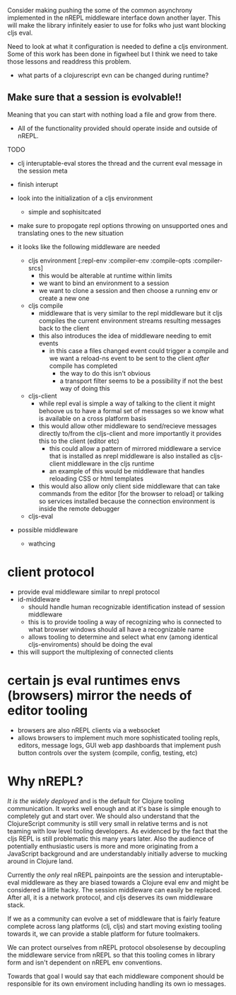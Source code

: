 
Consider making pushing the some of the common asynchrony implemented
in the nREPL middleware interface down another layer. This will make
the library infinitely easier to use for folks who just want blocking
cljs eval.

Need to look at what it configuration is needed to define a cljs
environment. Some of this work has been done in figwheel but I think
we need to take those lessons and readdress this problem.

- what parts of a clojurescript evn can be changed during runtime?

## Make sure that a session is evolvable!!
Meaning that you can start with nothing load a file and grow from there.

* All of the functionality provided should operate inside and outside
of nREPL.

TODO

* clj interuptable-eval stores the thread and the current eval message
  in the session meta
* finish interupt
* look into the initialization of a cljs environment
  - simple and sophisitcated
* make sure to propogate repl options throwing on unsupported ones and translating
  ones to the new situation
  
* it looks like the following middleware are needed
  - cljs environment [:repl-env :compiler-env :compile-opts :compiler-srcs]
    * this would be alterable at runtime  within limits
	* we want to bind an environment to a session
	* we want to clone a session and then choose a running env or create a new one
  - cljs compile
    * middleware that is very similar to the repl middleware but it cljs compiles the current 
	  environment streams resulting messages back to the client
	* this also introduces the idea of middleware needing to emit events
	  - in this case a files changed event could trigger a compile and
        we want a reload-ns event to be sent to the client *after* compile has completed
		- the way to do this isn't obvious 
		- a transport filter seems to be a possibility if not the best way of doing this
  - cljs-client 
    * while repl eval is simple a way of talking to the client it
	  might behoove us to have a formal set of messages so we know
	  what is available on a cross platform basis
	* this would allow other middleware to send/recieve messages
      directly to/from the cljs-client and more importantly it
      provides this to the client (editor etc)
	  - this could allow a pattern of mirrored middleware a service
	    that is installed as nrepl middleware is also installed as
	    cljs-client middleware in the cljs runtime
	  - an example of this would be middleware that handles reloading CSS or html templates
	* this would also allow only client side middleware that can take commands from the 
  	  editor [for the browser to reload] or talking so services installed because 
	  the connection environment is inside the remote debugger
  - cljs-eval
  
* possible middleware
  - wathcing
  
# client protocol 

* provide eval middleware similar to nrepl protocol
* id-middleware 
  - should handle human recognizable identification instead of session
    middleware
  - this is to provide tooling a way of recognizing who is connected to what
    browser windows should all have a recognizable name
  - allows tooling to determine and select what env (among identical cljs-enviroments)
    should be doing the eval
* this will support the multiplexing of connected clients

# certain js eval runtimes envs (browsers) mirror the needs of editor tooling

* browsers are also nREPL clients via a websocket
* allows browsers to implement much more sophisticated tooling repls,
  editors, message logs, GUI web app dashboards that implement push button
  controls over the system (compile, config, testing, etc)

# Why nREPL?

*It is the widely deployed* and is the default for Clojure tooling
communication. It works well enough and at it's base is simple enough
to completely gut and start over. We should also understand that the
ClojureScript community is still very small in relative terms and is
not teaming with low level tooling developers. As evidenced by the
fact that the cljs REPL is still problematic this many years
later. Also the audience of potentially enthusiastic users is more and
more originating from a JavaScript background and are understandably
initially adverse to mucking around in Clojure land.

Currently the *only* real nREPL painpoints are the session and
interuptable-eval middleware as they are biased towards a Clojure eval
env and might be considered a little hacky. The session middleware can
easily be replaced. After all, it is a network protocol, and cljs
deserves its own middleware stack.

If we as a community can evolve a set of middleware that is fairly
feature complete across lang platforms (clj, cljs) and start moving
existing tooling towards it, we can provide a stable platform for
future toolmakers.

We can protect ourselves from nREPL protocol obsolesense by decoupling the
middleware service from nREPL so that this tooling comes in library form and
isn't dependent on nREPL env conventions.

Towards that goal I would say that each middleware component should be
responsible for its own enviroment including handling its own io messages.




